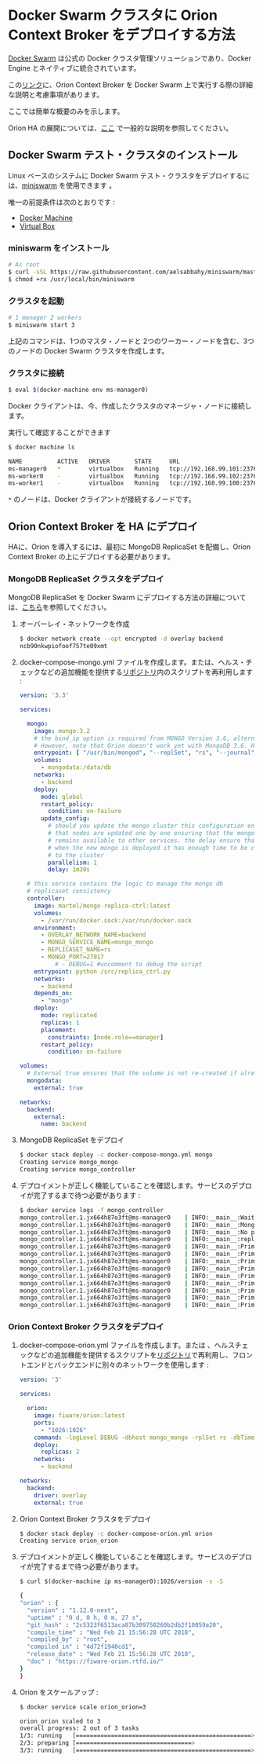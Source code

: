# Docker Swarm クラスタに Orion Context Broker をデプロイする方法

[Docker Swarm](https://docs.docker.com/engine/swarm/) は公式の Docker クラスタ管理ソリューションであり、Docker Engine とネイティブに統合されています。

この[リンク](https://smartsdk.github.io/smartsdk-recipes/data-management/context-broker/ha/readme/)に、Orion Context Broker を Docker Swarm 上で実行する際の詳細な説明と考慮事項があります。

ここでは簡単な概要のみを示します。

Orion HA の展開については、[ここ](../doc/manuals.jp/admin/extra/ha.md) で一般的な説明を参照してください。

##  Docker Swarm テスト・クラスタのインストール

Linux ベースのシステムに Docker Swarm テスト・クラスタをデプロイするには、[miniswarm](https://github.com/aelsabbahy/miniswarm) を使用できます 。

唯一の前提条件は次のとおりです :
* [Docker Machine](https://docs.docker.com/machine/install-machine/)
* [Virtual Box](http://virtualbox.org/)

### miniswarm をインストール

```bash
# As root
$ curl -sSL https://raw.githubusercontent.com/aelsabbahy/miniswarm/master/miniswarm -o /usr/local/bin/miniswarm
$ chmod +rx /usr/local/bin/miniswarm
```

### クラスタを起動

```bash
# 1 manager 2 workers
$ miniswarm start 3
```

上記のコマンドは、1つのマスタ・ノードと 2つのワーカー・ノードを含む、3つのノードの Docker Swarm クラスタを作成します。

### クラスタに接続

```bash
$ eval $(docker-machine env ms-manager0)
```

Docker クライアントは、今、作成したクラスタのマネージャ・ノードに接続します。

実行して確認することができます

```bash
$ docker machine ls

NAME          ACTIVE   DRIVER       STATE     URL                          SWARM   DOCKER        ERRORS
ms-manager0   *        virtualbox   Running   tcp://192.168.99.101:2376            v18.02.0-ce
ms-worker0    -        virtualbox   Running   tcp://192.168.99.102:2376            v18.02.0-ce
ms-worker1    -        virtualbox   Running   tcp://192.168.99.100:2376            v18.02.0-ce
```

`*` のノードは、Docker クライアントが接続するノードです。

## Orion Context Broker を HA にデプロイ

HAに、Orion を導入するには、最初に MongoDB ReplicaSet を配備し、Orion Context Broker の上にデプロイする必要があります。

### MongoDB ReplicaSet クラスタをデプロイ

MongoDB ReplicaSet を Docker Swarm にデプロイする方法の詳細については、[こちら](https://github.com/smartsdk/mongo-rs-controller-swarm)を参照してください。

1. オーバーレイ・ネットワークを作成

    ```bash
    $ docker network create --opt encrypted -d overlay backend
    ncb90nkwpiofoof757te09xmt
    ```

2. docker-compose-mongo.yml ファイルを作成します。または、ヘルス・チェックなどの追加機能を提供する[リポジトリ](https://github.com/smartsdk/mongo-rs-controller-swarm)内のスクリプトを再利用します :

    ```yaml
    version: '3.3'

    services:

      mongo:
        image: mongo:3.2
        # the bind_ip option is required from MONGO Version 3.6, alternatively you can use --bind_ip_all
        # However, note that Orion doesn't work yet with MongoDB 3.6. Have a look to issue https://github.com/telefonicaid/fiware-orion/issues/3070
        entrypoint: [ "/usr/bin/mongod", "--replSet", "rs", "--journal", "--smallfiles", "--bind_ip", "0.0.0.0"]
        volumes:
          - mongodata:/data/db
        networks:
          - backend
        deploy:
          mode: global
          restart_policy:
            condition: on-failure
          update_config:
            # should you update the mongo cluster this configuration ensure
            # that nodes are updated one by one ensuring that the mongo service
            # remains available to other services. the delay ensure that
            # when the new mongo is deployed it has enough time to be connected
            # to the cluster
            parallelism: 1
            delay: 1m30s

      # this service contains the logic to manage the mongo db
      # replicaset consistency
      controller:
        image: martel/mongo-replica-ctrl:latest
        volumes:
          - /var/run/docker.sock:/var/run/docker.sock
        environment:
          - OVERLAY_NETWORK_NAME=backend
          - MONGO_SERVICE_NAME=mongo_mongo
          - REPLICASET_NAME=rs
          - MONGO_PORT=27017
              # - DEBUG=1 #uncomment to debug the script
        entrypoint: python /src/replica_ctrl.py
        networks:
          - backend
        depends_on:
          - "mongo"
        deploy:
          mode: replicated
          replicas: 1
          placement:
            constraints: [node.role==manager]
          restart_policy:
            condition: on-failure

    volumes:
      # External true ensures that the volume is not re-created if already present
      mongodata:
        external: true

    networks:
      backend:
        external:
          name: backend
    ```

3. MongoDB ReplicaSet をデプロイ

    ```bash
    $ docker stack deploy -c docker-compose-mongo.yml mongo
    Creating service mongo_mongo
    Creating service mongo_controller
    ```

4. デプロイメントが正しく機能していることを確認します。サービスのデプロイが完了するまで待つ必要があります :

    ```bash
    $ docker service logs -f mongo_controller
    mongo_controller.1.jx664h87o3ft@ms-manager0    | INFO:__main__:Waiting mongo service (and tasks) (mongo_mongo) to start
    mongo_controller.1.jx664h87o3ft@ms-manager0    | INFO:__main__:Mongo service is up and running
    mongo_controller.1.jx664h87o3ft@ms-manager0    | INFO:__main__:No previous valid configuration, starting replicaset from scratch
    mongo_controller.1.jx664h87o3ft@ms-manager0    | INFO:__main__:replSetInitiate: {'ok': 1.0}
    mongo_controller.1.jx664h87o3ft@ms-manager0    | INFO:__main__:Primary is: 10.0.0.8
    mongo_controller.1.jx664h87o3ft@ms-manager0    | INFO:__main__:Primary is: 10.0.0.8
    mongo_controller.1.jx664h87o3ft@ms-manager0    | INFO:__main__:Primary is: 10.0.0.8
    mongo_controller.1.jx664h87o3ft@ms-manager0    | INFO:__main__:Primary is: 10.0.0.8
    mongo_controller.1.jx664h87o3ft@ms-manager0    | INFO:__main__:Primary is: 10.0.0.8
    mongo_controller.1.jx664h87o3ft@ms-manager0    | INFO:__main__:Primary is: 10.0.0.8
    mongo_controller.1.jx664h87o3ft@ms-manager0    | INFO:__main__:Primary is: 10.0.0.8
    mongo_controller.1.jx664h87o3ft@ms-manager0    | INFO:__main__:Primary is: 10.0.0.8
    mongo_controller.1.jx664h87o3ft@ms-manager0    | INFO:__main__:Primary is: 10.0.0.8
    ```

### Orion Context Broker クラスタをデプロイ

1. docker-compose-orion.yml ファイルを作成します。または 、ヘルスチェックなどの追加機能を提供するスクリプトを[リポジトリ](https://github.com/smartsdk/smartsdk-recipes/tree/master/recipes/data-management/context-broker/ha)で再利用し、フロントエンドとバックエンドに別々のネットワークを使用します :

    ```yaml
    version: '3'

    services:

      orion:
        image: fiware/orion:latest
        ports:
          - "1026:1026"
        command: -logLevel DEBUG -dbhost mongo_mongo -rplSet rs -dbTimeout 10000
        deploy:
          replicas: 2
        networks:
          - backend

    networks:
      backend:
        driver: overlay
        external: true
    ```

2. Orion Context Broker クラスタをデプロイ

    ```bash
    $ docker stack deploy -c docker-compose-orion.yml orion
    Creating service orion_orion
    ```

3. デプロイメントが正しく機能していることを確認します。サービスのデプロイが完了するまで待つ必要があります。

    ```bash
    $ curl $(docker-machine ip ms-manager0):1026/version -s -S

    {
    "orion" : {
      "version" : "1.12.0-next",
      "uptime" : "0 d, 0 h, 0 m, 27 s",
      "git_hash" : "2c5323f6513aca87b309750260b2db2f10059a20",
      "compile_time" : "Wed Feb 21 15:56:28 UTC 2018",
      "compiled_by" : "root",
      "compiled_in" : "4d72f1940cd1",
      "release_date" : "Wed Feb 21 15:56:28 UTC 2018",
      "doc" : "https://fiware-orion.rtfd.io/"
    }
    }
    ```
4. Orion をスケールアップ :

    ```bash
    $ docker service scale orion_orion=3

    orion_orion scaled to 3
    overall progress: 2 out of 3 tasks
    1/3: running   [==================================================>]
    2/3: preparing [=================================>                 ]
    3/3: running   [==================================================>]
    ```
